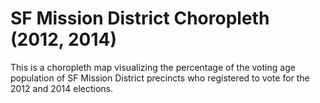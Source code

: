 # SF Mission District Choropleth (2012, 2014)
This is a choropleth map visualizing the percentage of the voting age population of SF Mission District precincts who registered to vote 
for the 2012 and 2014 elections. 
